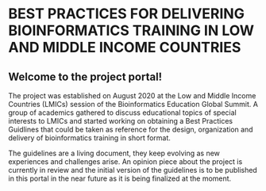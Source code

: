 #  BEST PRACTICES FOR DELIVERING BIOINFORMATICS TRAINING IN LOW AND MIDDLE INCOME COUNTRIES

## Welcome to the project portal!

The project was established on August 2020 at the Low and Middle Income Countries (LMICs) session of the Bioinformatics Education Global Summit. A group of academics gathered to discuss educational topics of special interests to LMICs and started working on obtaining a Best Practices Guidlines that could be taken as reference for the design, organization and delivery of bioinformatics training in short format.

The guidelines are a living document, they keep evolving as new experiences and challenges arise. An opinion piece about the project is currently in review and the initial version of the guidelines is to be published in this portal in the near future as it is being finalized at the moment.
